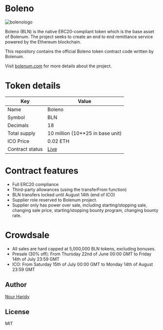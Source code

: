# Boleno

![bolenologo](http://bolenum.com/img/logo.png)

Boleno (BLN) is the native ERC20-compliant token which is the base asset of Bolenum. The project seeks to create an end to end remittance service powered by the Ethereum blockchain.

This repository contains the official Boleno token contract code written by Bolenum.

Visit [bolenum.com](http://bolenum.com) for more details about the project.

# Token details

| Key | Value |
| ------ | ------ |
| Name | Boleno |
| Symbol | BLN |
| Decimals | 18 |
| Total supply | 10 million (10**25 in base unit) |
| ICO Price | 0.02 ETH |
| Contract status | [Live](https://etherscan.io/token/0xCA29db4221c111888a7e80b12eAc8a266Da3Ee0d) |

# Contract features

- Full ERC20 compliance
- Third-party allowances (using the transferFrom function)
- BLN transfers locked until August 14th (end of ICO)
- Supplier role reserved to Bolenum project.
- Supplier only has power over sale, including starting/stopping sale, changing sale price, starting/stopping bounty program, changing bounty rate.

# Crowdsale

- All sales are hard capped at 5,000,000 BLN tokens, excluding bonuses.
- Presale (30% off): From Thursday 22nd of June 00:00 GMT to Friday 14th of July 23:59 GMT
- ICO: From Saturday 15th of July 00:00 GMT to Monday 14th of August 23:59 GMT

Author
----
[Nour Haridy](https://github.com/nourharidy)

License
----
MIT
